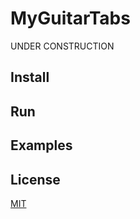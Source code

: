 # MyGuitarTabs

UNDER CONSTRUCTION

## Install

## Run

## Examples

## License

[MIT](https://choosealicense.com/licenses/mit/)
